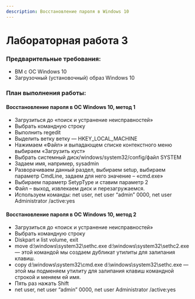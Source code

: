 ```yaml
---
description: Восстановление пароля в Windows 10
---
```


# Лабораторная работа 3

### Предварительные требования:

* ВМ с ОС Windows 10
* Загрузочный (установочный) образ Windows 10

### План выполнения работы:

#### Восстановление пароля в ОС Windows 10, метод 1

* Загрузиться до «поиск и устранение неисправностей»
* Выбрать командную строку
* Выполнить regedit
* Выделить ветку ветку — HKEY\_LOCAL\_MACHINE
* Нажимаем «Файл» и выпадающем списке контекстного меню выбираем «Загрузить куст»
* Выбрать системный диск/windows/system32/config/файл SYSTEM
* Задаем имя, например, sysadmin
* Разворачиваем данный раздел, выбираем setup, выбираем параметр CmdLine, задаем для него значение – «cmd.exe»
* Выбираем параметр SetypType и ставим параметр 2
* Файл – выход, извлекаем диск и перезагружаемся.
* Используем команды: net user, net user “admin” 0000, net user Administrator /active:yes

#### Восстановление пароля в ОС Windows 10, метод 2

* Загрузиться до «поиск и устранение неисправностей»
* Выбрать командную строку
* Diskpart и list volume, exit
* move d:\windows\system32\sethc.exe d:\windows\system32\sethc2.exe — этой командой мы создаем дубликат утилиты для залипания клавиш.
* copy d:\windows\system32\cmd.exe d:\windows\system32\sethc.exe — этой мы подменяем утилиту для залипания клавиш командной строкой и меняем ей имя.
* Пять раз нажать Shift
* net user, net user “admin” 0000, net user Administrator /active:yes
